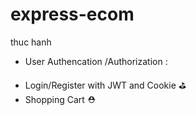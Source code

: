 # express-ecom
thuc hanh 

- User Authencation /Authorization :
 
 + Login/Register with JWT and Cookie  &#9971;
 + Shopping Cart &#9937;
